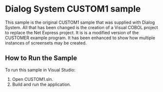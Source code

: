 # Dialog System CUSTOM1 sample

This sample is the original CUSTOM1 sample that was supplied with Dialog System.
All that has been changed is the creation of a Visual COBOL project to replace
the Net Express project. It is is a modified version of the CUSTOMER
example program. It has been enhanced to show how multiple instances
of screensets may be created.

## How to Run the Sample

To run this sample in Visual Studio:

1. Open CUSTOM1.sln.
2. Build and run the application.
